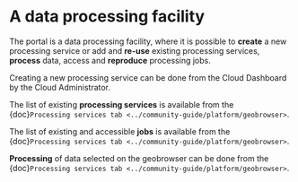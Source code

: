 # A data processing facility

The portal is a data processing facility, where it is possible to **create** a new processing service or add and **re-use** existing processing services, **process** data, access and **reproduce** processing jobs.

Creating a new processing service can be done from the Cloud Dashboard by the Cloud Administrator.

The list of existing **processing services** is available from the {doc}`Processing services tab <../community-guide/platform/geobrowser>`.

The list of existing and accessible **jobs** is available from the {doc}`Processing services tab <../community-guide/platform/geobrowser>`.

**Processing** of data selected on the geobrowser can be done from the {doc}`Processing services tab <../community-guide/platform/geobrowser>`.
